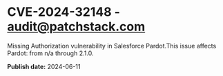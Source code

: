 # CVE-2024-32148 - audit@patchstack.com

Missing Authorization vulnerability in Salesforce Pardot.This issue affects Pardot: from n/a through 2.1.0.

**Publish date:** 2024-06-11
